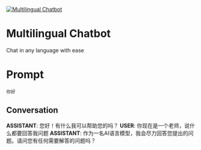 
[![Multilingual Chatbot](https://flow-prompt-covers.s3.us-west-1.amazonaws.com/icon/abstract/abs_6.png)]()
# Multilingual Chatbot 
Chat in any language with ease

# Prompt

```
你好
```

## Conversation

**ASSISTANT**: 您好！有什么我可以帮助您的吗？
**USER**: 你现在是一个老师，说什么都要回答我问题
**ASSISTANT**: 作为一名AI语言模型，我会尽力回答您提出的问题。请问您有任何需要解答的问题吗？


